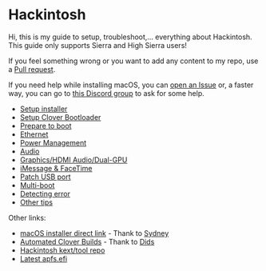 # Hackintosh

Hi, this is my guide to setup, troubleshoot,... everything about Hackintosh. This guide only supports Sierra and High Sierra users!

If you feel something wrong or you want to add any content to my repo, use a [Pull request](https://github.com/piiiggg/Hackintosh/pulls).

If you need help while installing macOS, you can [open an Issue](https://github.com/piiiggg/Hackintosh/issues) or, a faster way, you can go to [this Discord group](https://discord.gg/u8V7N5C) to ask for some help.

- [Setup installer](installer.md)
- [Setup Clover Bootloader](clover.md)
- [Prepare to boot](install.md)
- [Ethernet](Ethernet.md)
- [Power Management](pm.md)
- [Audio](audio.md)
- [Graphics/HDMI Audio/Dual-GPU](graphics.md)
- [iMessage & FaceTime](imessage.md)
- [Patch USB port](usb.md)
- [Multi-boot](multi-boot.md)
- [Detecting error](detecting-error.md)
- [Other tips](tips.md)

Other links:

- [macOS installer direct link](https://sydarchive.com/macos/) - Thank to [Sydney](https://www.reddit.com/u/crowdedconfirm) 
- [Automated Clover Builds](https://github.com/Dids/clover-builder) - Thank to [Dids](https://github.com/Dids)
- [Hackintosh kext/tool repo](https://docs.google.com/spreadsheets/d/1WQ87XQKgJVPPub_CbjoHsUscgyxrGg3DWzZz7Nnf_RU/edit#gid=0)
- [Latest apfs.efi](https://github.com/piiiggg/apfs.efi)
